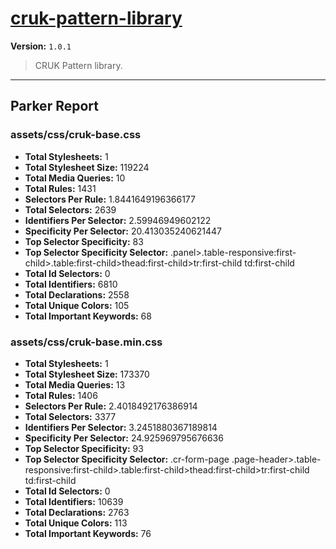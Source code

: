 # [cruk-pattern-library]( https://github.com/CRUKorg/cruk-pattern-library )

**Version:** `1.0.1`

> CRUK Pattern library.

* * *

## Parker Report

### assets/css/cruk-base.css

- **Total Stylesheets:** 1
- **Total Stylesheet Size:** 119224
- **Total Media Queries:** 10
- **Total Rules:** 1431
- **Selectors Per Rule:** 1.8441649196366177
- **Total Selectors:** 2639
- **Identifiers Per Selector:** 2.59946949602122
- **Specificity Per Selector:** 20.413035240621447
- **Top Selector Specificity:** 83
- **Top Selector Specificity Selector:** .panel>.table-responsive:first-child>.table:first-child>thead:first-child>tr:first-child td:first-child
- **Total Id Selectors:** 0
- **Total Identifiers:** 6810
- **Total Declarations:** 2558
- **Total Unique Colors:** 105
- **Total Important Keywords:** 68

### assets/css/cruk-base.min.css

- **Total Stylesheets:** 1
- **Total Stylesheet Size:** 173370
- **Total Media Queries:** 13
- **Total Rules:** 1406
- **Selectors Per Rule:** 2.4018492176386914
- **Total Selectors:** 3377
- **Identifiers Per Selector:** 3.2451880367189814
- **Specificity Per Selector:** 24.925969795676636
- **Top Selector Specificity:** 93
- **Top Selector Specificity Selector:** .cr-form-page .page-header>.table-responsive:first-child>.table:first-child>thead:first-child>tr:first-child td:first-child
- **Total Id Selectors:** 0
- **Total Identifiers:** 10639
- **Total Declarations:** 2763
- **Total Unique Colors:** 113
- **Total Important Keywords:** 76
